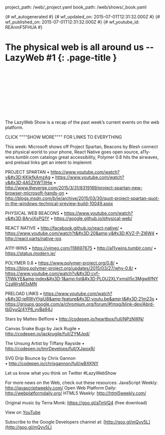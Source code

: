 project_path: /web/_project.yaml
book_path: /web/shows/_book.yaml

{# wf_autogenerated #}
{# wf_updated_on: 2015-07-01T12:31:32.000Z #}
{# wf_published_on: 2015-07-01T12:31:32.000Z #}
{# wf_youtube_id: REAnmF5FHUA #}

# The physical web is all around us -- LazyWeb #1 {: .page-title }


<div class="video-wrapper">
  <iframe class="devsite-embedded-youtube-video" data-video-id="REAnmF5FHUA"
          data-autohide="1" data-showinfo="0" frameborder="0" allowfullscreen>
  </iframe>
</div>

The LazyWeb Show is a recap of the past week’s current events on the web platform. 

CLICK &quot;&quot;&quot;&quot;SHOW MORE&quot;&quot;&quot;&quot; FOR LINKS TO EVERYTHING

This week: Microsoft shows off Project Spartan, Beacons by Blesh connect the physical world to your phone, React Native goes open source, a11y-wins.tumblr.com catalogs great accessibility, Polymer 0.8 hits the airwaves, and preload links get an intent to implemnt

PROJECT SPARTAN
• https://www.youtube.com/watch?v&#x3D;KKjkfkAmzAg
• https://www.youtube.com/watch?v&#x3D;4A5ZXWTIlHw
• http://www.theverge.com/2015/3/31/8319169/project-spartan-new-browser-microsoft-hands-on
• http://blogs.msdn.com/b/ie/archive/2015/03/30/quot-project-spartan-quot-in-the-windows-technical-preview-build-10049.aspx

PHYSICAL WEB BEACONS
• https://www.youtube.com/watch?v&#x3D;8AryiXsPQ1Y
• https://google.github.io/physical-web/

REACT NATIVE
• http://facebook.github.io/react-native/
• https://www.youtube.com/watch?t&#x3D;20&amp;v&#x3D;KVZ-P-ZI6W4
• http://react.parts/native-ios

A11Y-WINS
• https://vimeo.com/118697675
• http://a11ywins.tumblr.com/
• https://status.modern.ie/

POLYMER 0.8
• https://www.polymer-project.org/0.8/
• https://blog.polymer-project.org/updates/2015/03/27/why-0.8/
• https://www.youtube.com/watch?v&#x3D;cyf-17lWkYE&amp;index&#x3D;1&amp;list&#x3D;PLOU2XLYxmsII5c3Mgw6fNYCzaWrsM3sMN

PRELOAD LINKS
• https://www.youtube.com/watch?v&#x3D;jeRWyYIgiU8&amp;feature&#x3D;youtu.be&amp;t&#x3D;21m23s
• https://groups.google.com/a/chromium.org/forum/#!msg/blink-dev/Abrd-tbDyuQ/4YP6_yvBa94J

Stars by Matteo Belfiore
• http://codepen.io/heartbox/full/NPzNWN/

Canvas Snake Bugs by Jack Rugile
• http://codepen.io/jackrugile/full/ZYMJpd/

The Unsung Artist by Tiffany Rayside
• http://codepen.io/tmrDevelops/full/XJwoxR/

SVG Drip Bounce by Chris Gannon
• http://codepen.io/chrisgannon/full/wBXKNY

Let us know what you think on Twitter #LazyWebShow

For more news on the Web, check out these resources:
JavaScript Weekly: http://javascriptweekly.com/
Open Web Platform Daily: http://webplatformdaily.org/
HTML5 Weekly: http://html5weekly.com/

Original music by Terra Monk: https://goo.gl/aTmVQ4 (free download)

View on [YouTube](https://youtu.be/REAnmF5FHUA)

Subscribe to the Google Developers channel at: [http://goo.gl/mQyv5L](http://goo.gl/mQyv5L)
